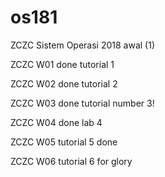 # os181
ZCZC Sistem Operasi 2018 awal (1)

ZCZC W01 done tutorial 1

ZCZC W02 done tutorial 2

ZCZC W03 done tutorial number 3!

ZCZC W04 done lab 4

ZCZC W05 tutorial 5 done

ZCZC W06 tutorial 6 for glory
